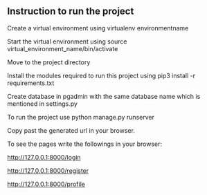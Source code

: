 ## Instruction to run the project

Create a virtual environment using virtualenv environmentname

Start the virtual environment using source virtual_environment_name/bin/activate

Move to the project directory

Install the modules required to run this project using pip3 install -r requirements.txt

Create database in pgadmin with the same database name which is mentioned in settings.py

To run the project use python manage.py runserver

Copy past the generated url in your browser.

To see the pages write the followings in your browser:

http://127.0.0.1:8000/login

http://127.0.0.1:8000/register

http://127.0.0.1:8000/profile
